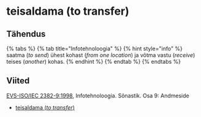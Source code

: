 # teisaldama \(to transfer\)

## Tähendus

{% tabs %}
{% tab title="Infotehnoloogia" %}
{% hint style="info" %}
saatma \(_to send_\) ühest kohast \(_from one location_\) ja võtma vastu \(_receive_\) teises \(_another_\) kohas.
{% endhint %}
{% endtab %}
{% endtabs %}

## Viited

[EVS-ISO/IEC 2382-9:1998](https://www.evs.ee/et/evs-iso-iec-2382-9-1998), Infotehnoloogia. Sõnastik. Osa 9: Andmeside

* [teisaldama \(_to transfer_\)](https://www.eki.ee/dict/its/index.cgi?Q=D16C2238-6C03-1014-88DC-FC5F0DBED45A&F=GUID&C01=1&C02=0&C10=1)

